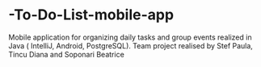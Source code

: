 # -To-Do-List-mobile-app
Mobile application for organizing daily tasks and group events realized in Java ( IntelliJ, Android, PostgreSQL).
Team project realised by Stef Paula, Tincu Diana and Soponari Beatrice
